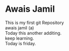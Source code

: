 # Awais Jamil
This is my first git Repository 
<br>
awais jamil (a)
<br>
Today this another additing.
<br>
keep learning.<br>Today is friday.
